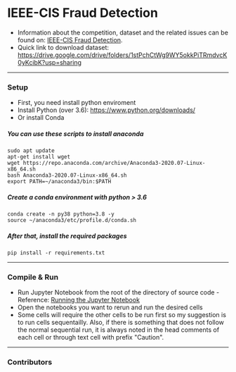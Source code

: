 # IEEE-CIS Fraud Detection

- Information about the competition, dataset and the related issues can be found on: [IEEE-CIS Fraud Detection](https://www.kaggle.com/competitions/ieee-fraud-detection/overview).
- Quick link to download dataset: https://drive.google.com/drive/folders/1stPchCtWg9WY5okkPiTRmdvcK0yKcibK?usp=sharing

---
### Setup

- First, you need install python enviroment
- Install Python (over 3.6): https://www.python.org/downloads/
- Or install Conda
##### You can use these scripts to install anaconda
```
sudo apt update
apt-get install wget
wget https://repo.anaconda.com/archive/Anaconda3-2020.07-Linux-x86_64.sh
bash Anaconda3-2020.07-Linux-x86_64.sh
export PATH=~/anaconda3/bin:$PATH
```
##### Create a conda environment with python > 3.6
```
conda create -n py38 python=3.8 -y
source ~/anaconda3/etc/profile.d/conda.sh
```

##### After that, install the required packages
```
pip install -r requirements.txt
```
  
---
### Compile & Run
- Run Jupyter Notebook from the root of the directory of source code - Reference: [Running the Jupyter Notebook](https://jupyter-notebook-beginner-guide.readthedocs.io/en/latest/execute.html)
- Open the notebooks you want to rerun and run the desired cells
- Some cells will require the other cells to be run first so my suggestion is to run cells sequentailly. Also, if there is something that does not follow the normal sequential run, it is always noted in the head comments of each cell or through text cell with prefix "Caution".

---
### Contributors
